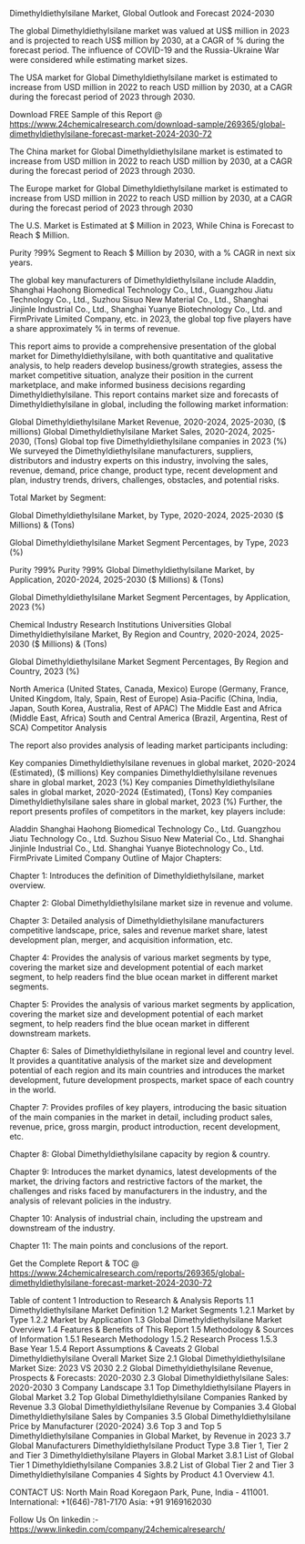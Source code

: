 Dimethyldiethylsilane Market, Global Outlook and Forecast 2024-2030

The global Dimethyldiethylsilane market was valued at US$ million in 2023 and is projected to reach US$ million by 2030, at a CAGR of % during the forecast period. The influence of COVID-19 and the Russia-Ukraine War were considered while estimating market sizes.

The USA market for Global Dimethyldiethylsilane market is estimated to increase from USD million in 2022 to reach USD million by 2030, at a CAGR during the forecast period of 2023 through 2030.

Download FREE Sample of this Report @ https://www.24chemicalresearch.com/download-sample/269365/global-dimethyldiethylsilane-forecast-market-2024-2030-72

The China market for Global Dimethyldiethylsilane market is estimated to increase from USD million in 2022 to reach USD million by 2030, at a CAGR during the forecast period of 2023 through 2030.

The Europe market for Global Dimethyldiethylsilane market is estimated to increase from USD million in 2022 to reach USD million by 2030, at a CAGR during the forecast period of 2023 through 2030

The U.S. Market is Estimated at $ Million in 2023, While China is Forecast to Reach $ Million.

Purity ?99% Segment to Reach $ Million by 2030, with a % CAGR in next six years.

The global key manufacturers of Dimethyldiethylsilane include Aladdin, Shanghai Haohong Biomedical Technology Co., Ltd., Guangzhou Jiatu Technology Co., Ltd., Suzhou Sisuo New Material Co., Ltd., Shanghai Jinjinle Industrial Co., Ltd., Shanghai Yuanye Biotechnology Co., Ltd. and FirmPrivate Limited Company, etc. in 2023, the global top five players have a share approximately % in terms of revenue.

This report aims to provide a comprehensive presentation of the global market for Dimethyldiethylsilane, with both quantitative and qualitative analysis, to help readers develop business/growth strategies, assess the market competitive situation, analyze their position in the current marketplace, and make informed business decisions regarding Dimethyldiethylsilane. This report contains market size and forecasts of Dimethyldiethylsilane in global, including the following market information:

Global Dimethyldiethylsilane Market Revenue, 2020-2024, 2025-2030, ($ millions)
Global Dimethyldiethylsilane Market Sales, 2020-2024, 2025-2030, (Tons)
Global top five Dimethyldiethylsilane companies in 2023 (%)
We surveyed the Dimethyldiethylsilane manufacturers, suppliers, distributors and industry experts on this industry, involving the sales, revenue, demand, price change, product type, recent development and plan, industry trends, drivers, challenges, obstacles, and potential risks.

Total Market by Segment:

Global Dimethyldiethylsilane Market, by Type, 2020-2024, 2025-2030 ($ Millions) & (Tons)

Global Dimethyldiethylsilane Market Segment Percentages, by Type, 2023 (%)

Purity ?99%
Purity ?99%
Global Dimethyldiethylsilane Market, by Application, 2020-2024, 2025-2030 ($ Millions) & (Tons)

Global Dimethyldiethylsilane Market Segment Percentages, by Application, 2023 (%)

Chemical Industry
Research Institutions
Universities
Global Dimethyldiethylsilane Market, By Region and Country, 2020-2024, 2025-2030 ($ Millions) & (Tons)

Global Dimethyldiethylsilane Market Segment Percentages, By Region and Country, 2023 (%)

North America (United States, Canada, Mexico)
Europe (Germany, France, United Kingdom, Italy, Spain, Rest of Europe)
Asia-Pacific (China, India, Japan, South Korea, Australia, Rest of APAC)
The Middle East and Africa (Middle East, Africa)
South and Central America (Brazil, Argentina, Rest of SCA)
Competitor Analysis

The report also provides analysis of leading market participants including:

Key companies Dimethyldiethylsilane revenues in global market, 2020-2024 (Estimated), ($ millions)
Key companies Dimethyldiethylsilane revenues share in global market, 2023 (%)
Key companies Dimethyldiethylsilane sales in global market, 2020-2024 (Estimated), (Tons)
Key companies Dimethyldiethylsilane sales share in global market, 2023 (%)
Further, the report presents profiles of competitors in the market, key players include:

Aladdin
Shanghai Haohong Biomedical Technology Co., Ltd.
Guangzhou Jiatu Technology Co., Ltd.
Suzhou Sisuo New Material Co., Ltd.
Shanghai Jinjinle Industrial Co., Ltd.
Shanghai Yuanye Biotechnology Co., Ltd.
FirmPrivate Limited Company
Outline of Major Chapters:

Chapter 1: Introduces the definition of Dimethyldiethylsilane, market overview.

Chapter 2: Global Dimethyldiethylsilane market size in revenue and volume.

Chapter 3: Detailed analysis of Dimethyldiethylsilane manufacturers competitive landscape, price, sales and revenue market share, latest development plan, merger, and acquisition information, etc.

Chapter 4: Provides the analysis of various market segments by type, covering the market size and development potential of each market segment, to help readers find the blue ocean market in different market segments.

Chapter 5: Provides the analysis of various market segments by application, covering the market size and development potential of each market segment, to help readers find the blue ocean market in different downstream markets.

Chapter 6: Sales of Dimethyldiethylsilane in regional level and country level. It provides a quantitative analysis of the market size and development potential of each region and its main countries and introduces the market development, future development prospects, market space of each country in the world.

Chapter 7: Provides profiles of key players, introducing the basic situation of the main companies in the market in detail, including product sales, revenue, price, gross margin, product introduction, recent development, etc.

Chapter 8: Global Dimethyldiethylsilane capacity by region & country.

Chapter 9: Introduces the market dynamics, latest developments of the market, the driving factors and restrictive factors of the market, the challenges and risks faced by manufacturers in the industry, and the analysis of relevant policies in the industry.

Chapter 10: Analysis of industrial chain, including the upstream and downstream of the industry.

Chapter 11: The main points and conclusions of the report.

Get the Complete Report & TOC @ https://www.24chemicalresearch.com/reports/269365/global-dimethyldiethylsilane-forecast-market-2024-2030-72

Table of content
1 Introduction to Research & Analysis Reports
1.1 Dimethyldiethylsilane Market Definition
1.2 Market Segments
1.2.1 Market by Type
1.2.2 Market by Application
1.3 Global Dimethyldiethylsilane Market Overview
1.4 Features & Benefits of This Report
1.5 Methodology & Sources of Information
1.5.1 Research Methodology
1.5.2 Research Process
1.5.3 Base Year
1.5.4 Report Assumptions & Caveats
2 Global Dimethyldiethylsilane Overall Market Size
2.1 Global Dimethyldiethylsilane Market Size: 2023 VS 2030
2.2 Global Dimethyldiethylsilane Revenue, Prospects & Forecasts: 2020-2030
2.3 Global Dimethyldiethylsilane Sales: 2020-2030
3 Company Landscape
3.1 Top Dimethyldiethylsilane Players in Global Market
3.2 Top Global Dimethyldiethylsilane Companies Ranked by Revenue
3.3 Global Dimethyldiethylsilane Revenue by Companies
3.4 Global Dimethyldiethylsilane Sales by Companies
3.5 Global Dimethyldiethylsilane Price by Manufacturer (2020-2024)
3.6 Top 3 and Top 5 Dimethyldiethylsilane Companies in Global Market, by Revenue in 2023
3.7 Global Manufacturers Dimethyldiethylsilane Product Type
3.8 Tier 1, Tier 2 and Tier 3 Dimethyldiethylsilane Players in Global Market
3.8.1 List of Global Tier 1 Dimethyldiethylsilane Companies
3.8.2 List of Global Tier 2 and Tier 3 Dimethyldiethylsilane Companies
4 Sights by Product
4.1 Overview
4.1.

CONTACT US:
North Main Road Koregaon Park, Pune, India - 411001.
International: +1(646)-781-7170
Asia: +91 9169162030

Follow Us On linkedin :- https://www.linkedin.com/company/24chemicalresearch/
